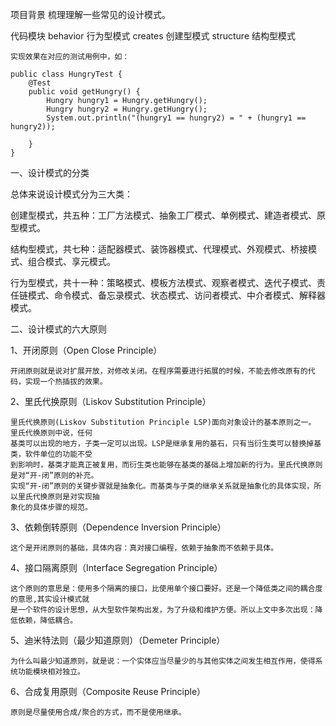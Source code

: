 
项目背景
    梳理理解一些常见的设计模式。

代码模块
    behavior 行为型模式
    creates 创建型模式
    structure 结构型模式

    实现效果在对应的测试用例中，如：

    public class HungryTest {
        @Test
        public void getHungry() {
            Hungry hungry1 = Hungry.getHungry();
            Hungry hungry2 = Hungry.getHungry();
            System.out.println("(hungry1 == hungry2) = " + (hungry1 == hungry2));

        }
    }



一、设计模式的分类

总体来说设计模式分为三大类：

创建型模式，共五种：工厂方法模式、抽象工厂模式、单例模式、建造者模式、原型模式。

结构型模式，共七种：适配器模式、装饰器模式、代理模式、外观模式、桥接模式、组合模式、享元模式。

行为型模式，共十一种：策略模式、模板方法模式、观察者模式、迭代子模式、责任链模式、命令模式、备忘录模式、状态模式、访问者模式、中介者模式、解释器模式。


二、设计模式的六大原则

1、开闭原则（Open Close Principle）

    开闭原则就是说对扩展开放，对修改关闭。在程序需要进行拓展的时候，不能去修改原有的代码，实现一个热插拔的效果。
        

2、里氏代换原则（Liskov Substitution Principle）

    里氏代换原则(Liskov Substitution Principle LSP)面向对象设计的基本原则之一。 里氏代换原则中说，任何
    基类可以出现的地方，子类一定可以出现。LSP是继承复用的基石，只有当衍生类可以替换掉基类，软件单位的功能不受
    到影响时，基类才能真正被复用，而衍生类也能够在基类的基础上增加新的行为。里氏代换原则是对“开-闭”原则的补充。
    实现“开-闭”原则的关键步骤就是抽象化。而基类与子类的继承关系就是抽象化的具体实现，所以里氏代换原则是对实现抽
    象化的具体步骤的规范。

3、依赖倒转原则（Dependence Inversion Principle）

    这个是开闭原则的基础，具体内容：真对接口编程，依赖于抽象而不依赖于具体。

4、接口隔离原则（Interface Segregation Principle）

    这个原则的意思是：使用多个隔离的接口，比使用单个接口要好。还是一个降低类之间的耦合度的意思,其实设计模式就
    是一个软件的设计思想，从大型软件架构出发，为了升级和维护方便。所以上文中多次出现：降低依赖，降低耦合。

5、迪米特法则（最少知道原则）（Demeter Principle）

    为什么叫最少知道原则，就是说：一个实体应当尽量少的与其他实体之间发生相互作用，使得系统功能模块相对独立。

6、合成复用原则（Composite Reuse Principle）

    原则是尽量使用合成/聚合的方式，而不是使用继承。
